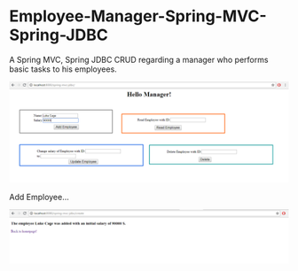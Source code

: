 # Employee-Manager-Spring-MVC-Spring-JDBC
A Spring MVC, Spring JDBC CRUD regarding a manager who performs basic tasks to his employees.

![alt text](https://github.com/AndiBraimllari/Employee-Manager-Spring-MVC-Spring-JDBC/blob/master/cr.PNG)

Add Employee...

![alt text](https://github.com/AndiBraimllari/Employee-Manager-Spring-MVC-Spring-JDBC/blob/master/cr1.PNG)
